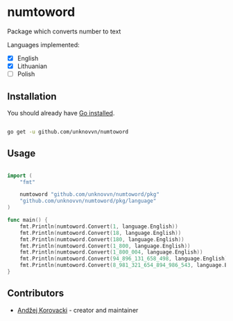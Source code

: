 # numtoword

Package which converts number to text

Languages implemented:

- [x] English
- [x] Lithuanian
- [ ] Polish

## Installation

You should already have [Go installed](https://golang.org/doc/install).

```bash

go get -u github.com/unknovvn/numtoword

```

## Usage

```go

import (
	"fmt"

	numtoword "github.com/unknovvn/numtoword/pkg"
	"github.com/unknovvn/numtoword/pkg/language"
)

func main() {
	fmt.Println(numtoword.Convert(1, language.English))
	fmt.Println(numtoword.Convert(18, language.English))
	fmt.Println(numtoword.Convert(180, language.English))
	fmt.Println(numtoword.Convert(1_800, language.English))
	fmt.Println(numtoword.Convert(1_800_004, language.English))
	fmt.Println(numtoword.Convert(94_896_131_658_498, language.English))
	fmt.Println(numtoword.Convert(8_981_321_654_894_986_543, language.English))
}

```

## Contributors

- [Andžej Korovacki](https://github.com/unknovvn) - creator and maintainer
